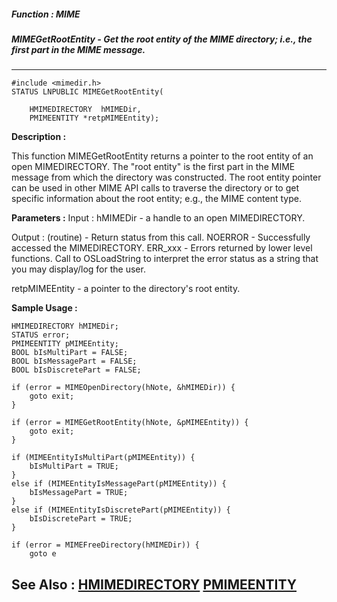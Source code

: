 ##### Function : MIME
##### MIMEGetRootEntity - Get the root entity of the MIME directory; i.e., the first part in the MIME message.
---
```
#include <mimedir.h>
STATUS LNPUBLIC MIMEGetRootEntity(

	HMIMEDIRECTORY  hMIMEDir,
	PMIMEENTITY *retpMIMEEntity);
```
**Description :**

This function MIMEGetRootEntity returns a pointer to the root entity of an open 
MIMEDIRECTORY.  The "root entity" is the first part in the MIME message from 
which the directory was constructed.  The root entity pointer can be used in 
other MIME API calls to traverse the directory or to get specific information 
about the root entity; e.g., the MIME content type.


**Parameters :**
Input :
hMIMEDir  -  a handle to an open MIMEDIRECTORY.

Output :
(routine)  -  Return status from this call.
	NOERROR - Successfully accessed the MIMEDIRECTORY.
	ERR_xxx - Errors returned by lower level functions.  Call to OSLoadString to interpret the error status as a string that you may display/log for the user.



retpMIMEEntity  -  a pointer to the directory's root entity.


**Sample Usage :**
```
HMIMEDIRECTORY hMIMEDir;
STATUS error;
PMIMEENTITY pMIMEEntity;
BOOL bIsMultiPart = FALSE;
BOOL bIsMessagePart = FALSE;
BOOL bIsDiscretePart = FALSE;

if (error = MIMEOpenDirectory(hNote, &hMIMEDir)) {
	goto exit;
}

if (error = MIMEGetRootEntity(hNote, &pMIMEEntity)) {
	goto exit;
}

if (MIMEEntityIsMultiPart(pMIMEEntity)) {
	bIsMultiPart = TRUE;
}
else if (MIMEEntityIsMessagePart(pMIMEEntity)) {
	bIsMessagePart = TRUE;
}
else if (MIMEEntityIsDiscretePart(pMIMEEntity)) {
	bIsDiscretePart = TRUE;
}

if (error = MIMEFreeDirectory(hMIMEDir)) {
	goto e

```
**See Also :**
[HMIMEDIRECTORY](/domino-c-api-docs/reference/Data/HMIMEDIRECTORY)
[PMIMEENTITY](/domino-c-api-docs/reference/Data/PMIMEENTITY)
---
